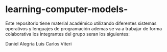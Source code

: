 # learning-computer-models-
Este repositorio tiene material académico utilizando diferentes sistemas operativos y lenguajes de programación 
ademas se va a trabajar de forma colaborativa 
los integrantes del grupo seran los siguientes:

Daniel Alegría
Luis Carlos Viteri

